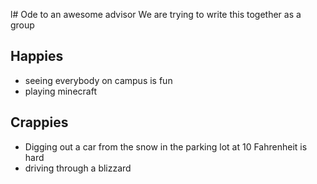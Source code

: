 l# Ode to an awesome advisor
We are trying to write this together as a group


## Happies

- seeing everybody on campus is fun
- playing minecraft

## Crappies

- Digging out a car from the snow in the parking lot at 10 Fahrenheit is hard
- driving through a blizzard
